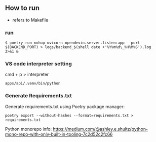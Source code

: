 ## How to run

- refers to Makefile

### run

`$ poetry run nohup uvicorn opendevin.server.listen:app --port $(BACKEND_PORT) > logs/backend_$(shell date +'%Y%m%d\_%H%M%S').log 2>&1 &`

### VS code interpreter setting

cmd + p > interpreter

`apps/api/.venv/bin/python`

### Generate Requirements.txt

Generate requirements.txt using Poetry package manager:

```
poetry export --without-hashes --format=requirements.txt > requirements.txt
```

Python monorepo info:
https://medium.com/@ashley.e.shultz/python-mono-repo-with-only-built-in-tooling-7c2d52c2fc66
